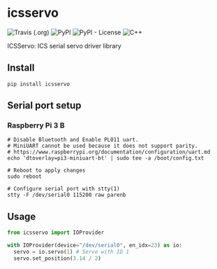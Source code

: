 # icsservo

![Travis (.org)](https://img.shields.io/travis/coord-e/icsservo.py.svg)
![PyPI](https://img.shields.io/pypi/v/icsservo.svg)
![PyPI - License](https://img.shields.io/pypi/l/icsservo.svg)
![C++](https://img.shields.io/badge/C%2B%2B-14-orange.svg)

ICSServo: ICS serial servo driver library

## Install

```shell
pip install icsservo
```

## Serial port setup

### Raspberry Pi 3 B

```shell
# Disable Bluetooth and Enable PL011 uart.
# MiniUART cannot be used because it does not support parity.
# https://www.raspberrypi.org/documentation/configuration/uart.md
echo 'dtoverlay=pi3-miniuart-bt' | sudo tee -a /boot/config.txt

# Reboot to apply changes
sudo reboot

# Configure serial port with stty(1)
stty -F /dev/serial0 115200 raw parenb
```

## Usage

```python
from icsservo import IOProvider

with IOProvider(device="/dev/serial0", en_idx=23) as io:
  servo = io.servo(1) # Servo with ID 1
  servo.set_position(3.14 / 2)
```
